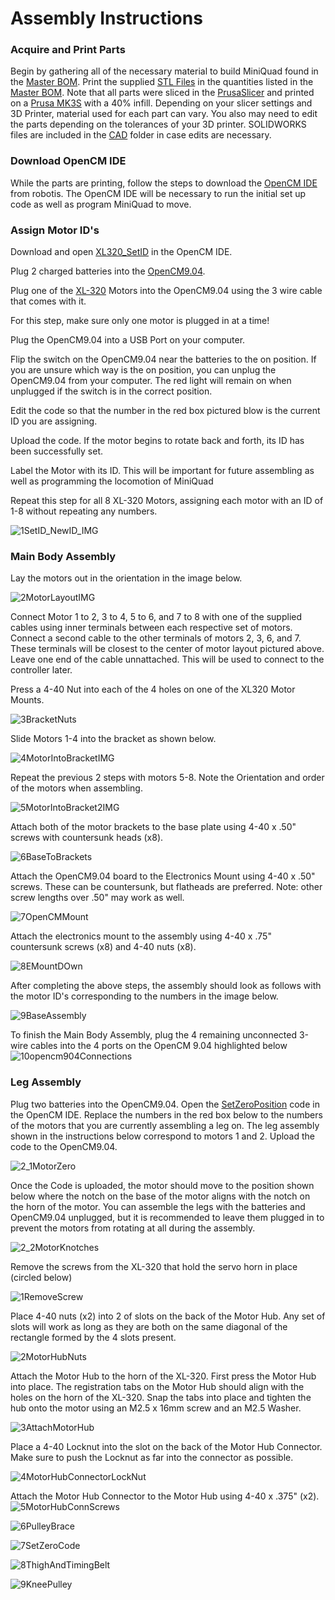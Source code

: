 # Assembly Instructions

### Acquire and Print Parts

Begin by gathering all of the necessary material to build MiniQuad found in the [Master BOM](https://github.com/MiniQuad/robot/blob/master/Master%20BOM.md). Print the supplied [STL Files](https://github.com/MiniQuad/robot/tree/master/STL%20Files) in the quantities listed in the [Master BOM](https://github.com/MiniQuad/robot/blob/master/Master%20BOM.md). Note that all parts were sliced in the [PrusaSlicer](https://www.prusa3d.com/prusaslicer/) and printed on a [Prusa MK3S](https://shop.prusa3d.com/en/3d-printers/180-original-prusa-i3-mk3s-kit.html?gclid=Cj0KCQjwvvj5BRDkARIsAGD9vlIFy3uEIDK6V4373JYZdU8jZu2v4UQswNzl50jHS7kUwZr2Ial2l-0aAnDAEALw_wcB) with a 40% infill. Depending on your slicer settings and 3D Printer, material used for each part can vary. You also may need to edit the parts depending on the tolerances of your 3D printer. SOLIDWORKS files are included in the [CAD](https://github.com/MiniQuad/robot/tree/master/CAD) folder in case edits are necessary.

### Download OpenCM IDE

While the parts are printing, follow the steps to download the [OpenCM IDE](https://emanual.robotis.com/docs/en/software/opencm_ide/getting_started/) from robotis. The OpenCM IDE will be necessary to run the initial set up code as well as program MiniQuad to move. 

### Assign Motor ID's

Download and open [XL320_SetID](https://github.com/MiniQuad/robot/blob/master/Assembly%20Files/Assembly%20Code/XL320_SetID.ino) in the OpenCM IDE. 

Plug 2 charged batteries into the [OpenCM9.04](http://www.robotis.us/opencm9-04-c-with-onboard-xl-type-connectors/). 

Plug one of the [XL-320](http://www.robotis.us/dynamixel-xl-320/) Motors into the OpenCM9.04 using the 3 wire cable that comes with it. 

For this step, make sure only one motor is plugged in at a time!

Plug the OpenCM9.04 into a USB Port on your computer.  

Flip the switch on the OpenCM9.04 near the batteries to the on position. If you are unsure which way is the on position, you can unplug the OpenCM9.04 from your computer. The red light will remain on when unplugged if the switch is in the correct position. 

Edit the code so that the number in the red box pictured blow is the current ID you are assigning.

Upload the code. If the motor begins to rotate back and forth, its ID has been successfully set.

Label the Motor with its ID. This will be important for future assembling as well as programming the locomotion of MiniQuad


Repeat this step for all 8 XL-320 Motors, assigning each motor with an ID of 1-8 without repeating any numbers. 

![1SetID_NewID_IMG](https://github.com/MiniQuad/robot/blob/master/Assembly%20Files/Assembly%20Images/1%20Main%20Body%20Assembly/1SetID_NewID_IMG.PNG)

### Main Body Assembly

Lay the motors out in the orientation in the image below. 

![2MotorLayoutIMG](https://github.com/MiniQuad/robot/blob/master/Assembly%20Files/Assembly%20Images/1%20Main%20Body%20Assembly/2MotorLayoutIMG.PNG)

Connect Motor 1 to 2, 3 to 4, 5 to 6, and 7 to 8 with one of the supplied cables using inner terminals between each respective set of motors. Connect a second cable to the other terminals of motors 2, 3, 6, and 7. These terminals will be closest to the center of motor layout pictured above. Leave one end of the cable unnattached. This will be used to connect to the controller later.

Press a 4-40 Nut into each of the 4 holes on one of the XL320 Motor Mounts. 

![3BracketNuts](https://github.com/MiniQuad/robot/blob/master/Assembly%20Files/Assembly%20Images/1%20Main%20Body%20Assembly/3BracketNuts.PNG)

Slide Motors 1-4 into the bracket as shown below.

![4MotorIntoBracketIMG](https://github.com/MiniQuad/robot/blob/master/Assembly%20Files/Assembly%20Images/1%20Main%20Body%20Assembly/4MotorIntoBracketIMG.PNG)

Repeat the previous 2 steps with motors 5-8. Note the Orientation and order of the motors when assembling.

![5MotorIntoBracket2IMG](https://github.com/MiniQuad/robot/blob/master/Assembly%20Files/Assembly%20Images/1%20Main%20Body%20Assembly/5MotorIntoBracket2IMG.PNG)

Attach both of the motor brackets to the base plate using 4-40 x .50" screws with countersunk heads (x8).

![6BaseToBrackets](https://github.com/MiniQuad/robot/blob/master/Assembly%20Files/Assembly%20Images/1%20Main%20Body%20Assembly/6BaseToBrackets.PNG)

Attach the OpenCM9.04 board to the Electronics Mount using 4-40 x .50" screws. These can be countersunk, but flatheads are preferred. Note: other screw lengths over .50" may work as well.

![7OpenCMMount](https://github.com/MiniQuad/robot/blob/master/Assembly%20Files/Assembly%20Images/1%20Main%20Body%20Assembly/7OpenCMMount.PNG)

Attach the electronics mount to the assembly using 4-40 x .75" countersunk screws (x8) and 4-40 nuts (x8).

![8EMountDOwn](https://github.com/MiniQuad/robot/blob/master/Assembly%20Files/Assembly%20Images/1%20Main%20Body%20Assembly/8EMountAttach.PNG)

After completing the above steps, the assembly should look as follows with the motor ID's corresponding to the numbers in the image below.

![9BaseAssembly](https://github.com/MiniQuad/robot/blob/master/Assembly%20Files/Assembly%20Images/1%20Main%20Body%20Assembly/9BaseAssembly.PNG)

To finish the Main Body Assembly, plug the 4 remaining unconnected 3-wire cables into the 4 ports on the OpenCM 9.04 highlighted below
![10opencm904Connections](https://github.com/MiniQuad/robot/blob/master/Assembly%20Files/Assembly%20Images/1%20Main%20Body%20Assembly/10opencm904Connections.PNG)

### Leg Assembly

Plug two batteries into the OpenCM9.04. Open the [SetZeroPosition](https://github.com/MiniQuad/robot/blob/master/Assembly%20Files/Assembly%20Code/SetZeroPosition.ino) code in the OpenCM IDE. Replace the numbers in the red box below to the numbers of the motors that you are currently assembling a leg on. The leg assembly shown in the instructions below correspond to motors 1 and 2. Upload the code to the OpenCM9.04. 

![2_1MotorZero](https://github.com/MiniQuad/robot/blob/master/Assembly%20Files/Assembly%20Images/2%20Leg%20Assembly/2_1MotorZero.PNG)

Once the Code is uploaded, the motor should move to the position shown below where the notch on the base of the motor aligns with the notch on the horn of the motor. You can assemble the legs with the batteries and OpenCM9.04 unplugged, but it is recommended to leave them plugged in to prevent the motors from rotating at all during the assembly.

![2_2MotorKnotches](https://github.com/MiniQuad/robot/blob/master/Assembly%20Files/Assembly%20Images/2%20Leg%20Assembly/2_2MotorKnotches.jpg)

Remove the screws from the XL-320 that hold the servo horn in place (circled below)

![1RemoveScrew](https://user-images.githubusercontent.com/69541527/90920506-6e29af00-e3b6-11ea-943d-a18cfbcd0f94.PNG)

Place 4-40 nuts (x2) into 2 of slots on the back of the Motor Hub. Any set of slots will work as long as they are both on the same diagonal of the rectangle formed by the 4 slots present.

![2MotorHubNuts](https://github.com/MiniQuad/robot/blob/master/Assembly%20Files/Assembly%20Images/2%20Leg%20Assembly/2MotorHubNuts.PNG)

Attach the Motor Hub to the horn of the XL-320. First press the Motor Hub into place. The registration tabs on the Motor Hub should align with the holes on the horn of the XL-320. Snap the tabs into place and tighten the hub onto the motor using an M2.5 x 16mm screw and an M2.5 Washer.

![3AttachMotorHub](https://github.com/MiniQuad/robot/blob/master/Assembly%20Files/Assembly%20Images/2%20Leg%20Assembly/3AttachMotorHub.PNG)

Place a 4-40 Locknut into the slot on the back of the Motor Hub Connector. Make sure to push the Locknut as far into the connector as possible.

![4MotorHubConnectorLockNut](https://github.com/MiniQuad/robot/blob/master/Assembly%20Files/Assembly%20Images/2%20Leg%20Assembly/4MotorHubConnectorLockNut.PNG)

Attach the Motor Hub Connector to the Motor Hub using 4-40 x .375" (x2). 
![5MotorHubConnScrews](https://github.com/MiniQuad/robot/blob/master/Assembly%20Files/Assembly%20Images/2%20Leg%20Assembly/5MotorHubConnScrews.PNG)

![6PulleyBrace](https://github.com/MiniQuad/robot/blob/master/Assembly%20Files/Assembly%20Images/2%20Leg%20Assembly/6PulleyBrace.PNG)

![7SetZeroCode](https://github.com/MiniQuad/robot/blob/master/Assembly%20Files/Assembly%20Images/2%20Leg%20Assembly/7SetZeroCode.PNG)

![8ThighAndTimingBelt](https://github.com/MiniQuad/robot/blob/master/Assembly%20Files/Assembly%20Images/2%20Leg%20Assembly/8ThighAndTimingBelt.PNG)

![9KneePulley](https://github.com/MiniQuad/robot/blob/master/Assembly%20Files/Assembly%20Images/2%20Leg%20Assembly/9KneePulley.PNG)
